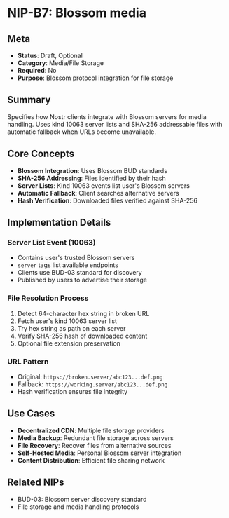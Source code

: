 # NIP-B7: Blossom media

## Meta
- **Status**: Draft, Optional
- **Category**: Media/File Storage
- **Required**: No
- **Purpose**: Blossom protocol integration for file storage

## Summary
Specifies how Nostr clients integrate with Blossom servers for media handling. Uses kind 10063 server lists and SHA-256 addressable files with automatic fallback when URLs become unavailable.

## Core Concepts
- **Blossom Integration**: Uses Blossom BUD standards
- **SHA-256 Addressing**: Files identified by their hash
- **Server Lists**: Kind 10063 events list user's Blossom servers
- **Automatic Fallback**: Client searches alternative servers
- **Hash Verification**: Downloaded files verified against SHA-256

## Implementation Details
### Server List Event (10063)
- Contains user's trusted Blossom servers
- `server` tags list available endpoints
- Clients use BUD-03 standard for discovery
- Published by users to advertise their storage

### File Resolution Process
1. Detect 64-character hex string in broken URL
2. Fetch user's kind 10063 server list
3. Try hex string as path on each server
4. Verify SHA-256 hash of downloaded content
5. Optional file extension preservation

### URL Pattern
- Original: `https://broken.server/abc123...def.png`
- Fallback: `https://working.server/abc123...def.png`
- Hash verification ensures file integrity

## Use Cases
- **Decentralized CDN**: Multiple file storage providers
- **Media Backup**: Redundant file storage across servers
- **File Recovery**: Recover files from alternative sources
- **Self-Hosted Media**: Personal Blossom server integration
- **Content Distribution**: Efficient file sharing network

## Related NIPs
- BUD-03: Blossom server discovery standard
- File storage and media handling protocols 